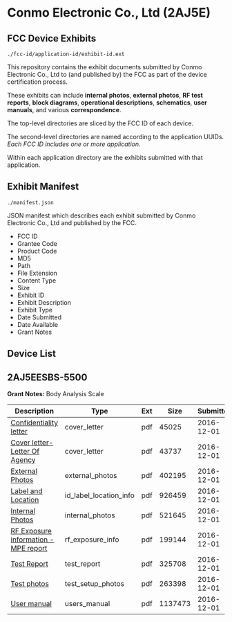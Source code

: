 # Conmo Electronic Co., Ltd (2AJ5E)
## FCC Device Exhibits

```
./fcc-id/application-id/exhibit-id.ext
```

This repository contains the exhibit documents submitted by Conmo Electronic Co., Ltd to (and published by) the FCC as part of the device certification process.

These exhibits can include **internal photos**, **external photos**, **RF test reports**, **block diagrams**, **operational descriptions**, **schematics**, **user manuals**, and various **correspondence**.

The top-level directories are sliced by the FCC ID of each device.

The second-level directories are named according to the application UUIDs. *Each FCC ID includes one or more application.*

Within each application directory are the exhibits submitted with that application. 

## Exhibit Manifest

```
./manifest.json
```

JSON manifest which describes each exhibit submitted by Conmo Electronic Co., Ltd and published by the FCC.

- FCC ID
- Grantee Code
- Product Code
- MD5
- Path
- File Extension
- Content Type
- Size
- Exhibit ID
- Exhibit Description
- Exhibit Type
- Date Submitted
- Date Available
- Grant Notes

## Device List
## 2AJ5EESBS-5500
**Grant Notes:** Body Analysis Scale

| Description | Type | Ext | Size | Submitted | Available |
| ----------- | ---- | --- | ---- | --------- | --------- |
| [Confidentiality letter](2AJ5EESBS-5500/d3d2196cb321383eecf53496a113d37b/3215053.pdf) | cover_letter | pdf | 45025 | 2016-12-01 | 2016-12-02 |
| [Cover letter-Letter Of Agency](2AJ5EESBS-5500/d3d2196cb321383eecf53496a113d37b/3215054.pdf) | cover_letter | pdf | 43737 | 2016-12-01 | 2016-12-02 |
| [External Photos](2AJ5EESBS-5500/d3d2196cb321383eecf53496a113d37b/3215055.pdf) | external_photos | pdf | 402195 | 2016-12-01 | 2016-12-02 |
| [Label and Location](2AJ5EESBS-5500/d3d2196cb321383eecf53496a113d37b/3215057.pdf) | id_label_location_info | pdf | 926459 | 2016-12-01 | 2016-12-02 |
| [Internal Photos](2AJ5EESBS-5500/d3d2196cb321383eecf53496a113d37b/3215056.pdf) | internal_photos | pdf | 521645 | 2016-12-01 | 2016-12-02 |
| [RF Exposure information - MPE report](2AJ5EESBS-5500/d3d2196cb321383eecf53496a113d37b/3215058.pdf) | rf_exposure_info | pdf | 199144 | 2016-12-01 | 2016-12-02 |
| [Test Report](2AJ5EESBS-5500/d3d2196cb321383eecf53496a113d37b/3215062.pdf) | test_report | pdf | 325708 | 2016-12-01 | 2016-12-02 |
| [Test photos](2AJ5EESBS-5500/d3d2196cb321383eecf53496a113d37b/3215061.pdf) | test_setup_photos | pdf | 263398 | 2016-12-01 | 2016-12-02 |
| [User manual](2AJ5EESBS-5500/d3d2196cb321383eecf53496a113d37b/3215063.pdf) | users_manual | pdf | 1137473 | 2016-12-01 | 2016-12-02 |
